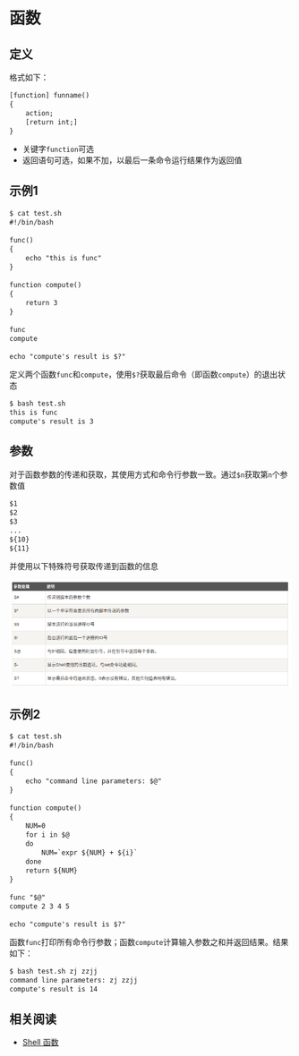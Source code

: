 
# 函数

## 定义

格式如下：

```
[function] funname()
{
    action;
    [return int;]
}
```

* 关键字`function`可选
* 返回语句可选，如果不加，以最后一条命令运行结果作为返回值

## 示例1

```
$ cat test.sh 
#!/bin/bash

func()
{
    echo "this is func"
}

function compute()
{
    return 3
}

func
compute

echo "compute's result is $?"
```

定义两个函数`func`和`compute`，使用`$?`获取最后命令（即函数`compute`）的退出状态

```
$ bash test.sh 
this is func
compute's result is 3
```

## 参数

对于函数参数的传递和获取，其使用方式和命令行参数一致。通过`$n`获取第`n`个参数值

```
$1
$2
$3
...
${10}
${11}
```

并使用以下特殊符号获取传递到函数的信息

![](./imgs/special-symbol.png)

## 示例2

```
$ cat test.sh 
#!/bin/bash

func()
{
    echo "command line parameters: $@"
}

function compute()
{
    NUM=0
    for i in $@
    do
        NUM=`expr ${NUM} + ${i}`
    done
    return ${NUM}
}

func "$@"
compute 2 3 4 5

echo "compute's result is $?"
```

函数`func`打印所有命令行参数；函数`compute`计算输入参数之和并返回结果。结果如下：

```
$ bash test.sh zj zzjj
command line parameters: zj zzjj
compute's result is 14
```

## 相关阅读

* [Shell 函数](https://www.runoob.com/linux/linux-shell-func.html)
